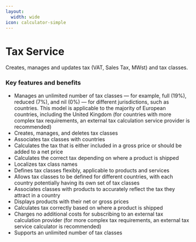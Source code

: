 ```yaml
---
layout:
  width: wide
icon: calculator-simple
---
```


# Tax Service

Creates, manages and updates tax (VAT, Sales Tax, MWst) and tax classes.

### Key features and benefits

* Manages an unlimited number of tax classes — for example, full (19%), reduced (7%), and nil (0%) — for different jurisdictions, such as countries. This model is applicable to the majority of European countries, including the United Kingdom (for countries with more complex tax requirements, an external tax calculation service provider is recommended)
* Creates, manages, and deletes tax classes
* Associates tax classes with countries
* Calculates the tax that is either included in a gross price or should be added to a net price
* Calculates the correct tax depending on where a product is shipped
* Localizes tax class names
* Defines tax classes flexibly, applicable to products and services
* Allows tax classes to be defined for different countries, with each country potentially having its own set of tax classes
* Associates classes with products to accurately reflect the tax they attract in a country
* Displays products with their net or gross prices
* Calculates tax correctly based on where a product is shipped
* Charges no additional costs for subscribing to an external tax calculation provider (for more complex tax requirements, an external tax service calculator is recommended)
* Supports an unlimited number of tax classes
